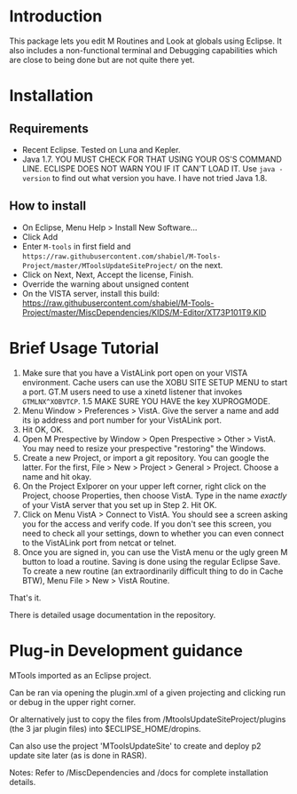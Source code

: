 # Introduction
This package lets you edit M Routines and Look at globals using Eclipse. It also includes a non-functional terminal and Debugging capabilities which are close to being done but are not quite there yet.

# Installation
## Requirements
 - Recent Eclipse. Tested on Luna and Kepler.
 - Java 1.7. YOU MUST CHECK FOR THAT USING YOUR OS'S COMMAND LINE. ECLISPE DOES NOT WARN YOU IF IT CAN'T LOAD IT. Use `java -version` to find out what version you have. I have not tried Java 1.8.

## How to install
 - On Eclipse, Menu Help > Install New Software...
 - Click Add
 - Enter `M-tools` in first field and `https://raw.githubusercontent.com/shabiel/M-Tools-Project/master/MToolsUpdateSiteProject/` on the next.
 - Click on Next, Next, Accept the license, Finish.
 - Override the warning about unsigned content
 - On the VISTA server, install this build: https://raw.githubusercontent.com/shabiel/M-Tools-Project/master/MiscDependencies/KIDS/M-Editor/XT73P101T9.KID
 
# Brief Usage Tutorial
 1. Make sure that you have a VistALink port open on your VISTA environment. Cache users can use the XOBU SITE SETUP MENU to start a port. GT.M users need to use a xinetd listener that invokes `GTMLNX^XOBVTCP`.
 1.5 MAKE SURE YOU HAVE the key XUPROGMODE.
 2. Menu Window > Preferences > VistA. Give the server a name and add its ip address and port number for your VistALink port.
 3. Hit OK, OK.
 4. Open M Prespective by Window > Open Prespective > Other > VistA. You may need to resize your prespective  "restoring" the Windows.
 5. Create a new Project, or import a git repository. You can google the latter. For the first, File > New > Project > General > Project. Choose a name and hit okay. 
 6. On the Project Exlporer on your upper left corner, right click on the Project, choose Properties, then choose VistA. Type in the name *exactly* of your VistA server that you set up in Step 2. Hit OK.
 7. Click on Menu VistA > Connect to VistA. You should see a screen asking you for the access and verify code. If you don't see this screen, you need to check all your settings, down to whether you can even connect to the VistALink port from netcat or telnet.
 8. Once you are signed in, you can use the VistA menu or the ugly green M button to load a routine. Saving is done using the regular Eclipse Save. To create a new routine (an extraordinarily difficult thing to do in Cache BTW), Menu File > New > VistA Routine.
 
 That's it.
 
 There is detailed usage documentation in the repository.

# Plug-in Development guidance

MTools imported as an Eclipse project.

Can be ran via opening the plugin.xml of a given projecting and clicking run or debug in the upper right corner.

Or alternatively just to copy the files from /MtoolsUpdateSiteProject/plugins (the 3 jar plugin files) into $ECLIPSE_HOME/dropins.

Can also use the project 'MToolsUpdateSite' to create and deploy p2 update site later (as is done in RASR).


Notes:
Refer to /MiscDependencies and /docs for complete installation details.
